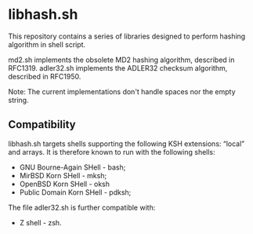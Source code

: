 libhash.sh
==========

This repository contains a series of libraries designed to perform
hashing algorithm in shell script.

md2.sh implements the obsolete MD2 hashing algorithm, described in RFC1319.
adler32.sh implements the ADLER32 checksum algorithm, described in RFC1950.

Note: The current implementations don't handle spaces nor the empty string.

Compatibility
-------------

libhash.sh targets shells supporting the following KSH extensions:
“local” and arrays. It is therefore known to run with the following
shells:

- GNU Bourne-Again SHell - bash;
- MirBSD Korn SHell - mksh;
- OpenBSD Korn SHell - oksh
- Public Domain Korn SHell - pdksh;

The file adler32.sh is further compatible with:

- Z shell - zsh.
